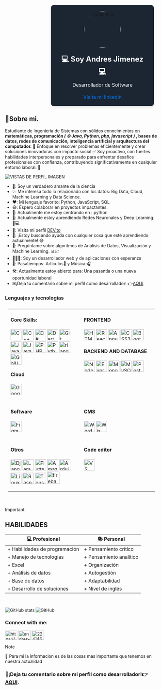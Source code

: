<!--
CREACION DE NOTAS, DESCRIPCIONES, OBSERVACIONES Y "PLANES DE MEJORA"
-->
<!--
================GUIA PARA ESTILOS================
.img: Centra las imagenes
.center: centra
-->
<style>
    .card {
        background: #1B2632;
        width: 300px;
        padding: 20px;
        border-radius: 10px;
        box-shadow: 0 4px 8px rgba(0, 0, 0, 0.1);
        text-align: center;
    }

    .card img {
        width: 120px;
        height: 120px;
        border-radius: 50%;
        margin-bottom: 20px;
    }

    .card h1 {
        margin: 0;
        font-size: 24px;
        color: #fff;
    }

    .card p {
        font-size: 16px;
        color: #ffffff;
        margin: 10px 0;
    }

    .card a {
        text-decoration: none;
        color: #007bff;
        font-size: 16px;
        display: inline-block;
        margin-top: 10px;
    }

    .card a:hover {
        color: #000000;
    }
    .img {
        display: block;
        margin-left: auto;
        margin-right: auto;
        width: 40%;
    }
</style>
<!--
=================Contenido=======================
nota:
![GIF IMAGEN MAPA MUNDO](https://github.com/user-attachments/assets/7c2aac41-59cd-4e25-a977-8fbe87325f62)
-->

<div class="img">
    <div class="card">
        <img src="https://media.licdn.com/dms/image/D4E03AQGz5Y-aVa1dtg/profile-displayphoto-shrink_800_800/0/1720792924537?e=1727308800&v=beta&t=sOBRRXspqfEJS70gbL2284zfW3USbwEWldoemqZGhPE" alt="Profile Image">
        <h1>💻 Soy Andres Jimenez 💻</h1>
        <p>Desarrollador de Software</p>
        <a href="https://www.linkedin.com/in/andres-jimenez-01749322b/" target="_blank">Visita mi linkedin</a>
    </div>
</div>

<!-- 
DESCRIPCION PERSONAL
-->
## 🍕Sobre mi.  
Estudiante de Ingeniería de Sistemas con sólidos conocimientos en **matemáticas, programación ***( ⚙ Java, Python, php, javascript )*** , bases de datos, redes de  comunicación, inteligencia artificial y arquitectura del computador.** 👾 Enfoque en resolver problemas eficientemente y crear soluciones innovadoras con impacto social.✅ Soy proactivo, con fuertes habilidades interpersonales y preparado para enfrentar desafíos profesionales con confianza, contribuyendo significativamente  en cualquier entorno laboral. 📌

![VISTAS DE PERFIL IMAGEN ](https://komarev.com/ghpvc/?username=andres0usb&label=Profile%20views&color=0e75b6&style=flat)

<!--
LISTA DE DATOS PERSONALES
-->
+ 🔬: Soy un verdadero amante de la ciencia
+ 💡: Me interesa todo lo relacionado con los datos: Big Data, Cloud, Machine Learning y Data Science.
+ ❤️: Mi lenguaje favorito: Python, JavaScript, SQL
+ 😃: Espero colaborar en proyectos impactantes.
+ 🎯: Actualmente me estoy centrando en : python
+ 🌱: Actualmente estoy aprendiendo Redes Neuronales y Deep Learning. 🧠💻
+ 🍕: Visita mi perfil [DEV.to](https://dev.to/andres0usb)
+ 🤔: ¡Estoy buscando ayuda con cualquier cosa que esté aprendiendo actualmente! 😅
+ 💬: Pregúntame sobre algoritmos de Análisis de Datos, Visualización y Machine Learning. 📊📈
+ 👩🏻‍💻: Soy un desarrollador web y de aplicaciones con esperanza 
+ 🌟: Pasatiempos: Artículos📕 y Música 🎧 
+ 🛠️: Actualmente estoy abierto para: Una pasantía o una nueva oportunidad laboral
+ ✉¡Deja tu comentario sobre mi perfil como desarrollador! 👉[AQUI](https://github.com/andres0usb/andres0usb/issues/1). 

<!--
LENGUAJES & TECNOLOGIAS APRENDIDAS
-no modificar por ahora, solo si tienes tiempo
-->
### Lenguajes y tecnologias

<table style="border: 0px solid #ddd; padding: 10px; margin-bottom: 10px; width: 100%;">
  <tr>
    <td style="width: 50%; vertical-align: top;">
      <h4 align="left">Core Skills:</h4>
      <p align="left">
        <a href="https://docs.microsoft.com/en-us/cpp/?view=msvc-170" target="_blank" rel="noreferrer"><img src="https://raw.githubusercontent.com/danielcranney/readme-generator/main/public/icons/skills/c-colored.svg" width="36" height="36" alt="C" /></a>
        <a href="https://docs.microsoft.com/en-us/cpp/?view=msvc-170" target="_blank" rel="noreferrer"><img src="https://raw.githubusercontent.com/danielcranney/readme-generator/main/public/icons/skills/cplusplus-colored.svg" width="36" height="36" alt="C++" /></a>
        <a href="https://docs.microsoft.com/en-us/dotnet/csharp/" target="_blank" rel="noreferrer"><img src="https://raw.githubusercontent.com/danielcranney/readme-generator/main/public/icons/skills/csharp-colored.svg" width="36" height="36" alt="C#" /></a>
        <a href="https://dart.dev/" target="_blank" rel="noreferrer"><img src="https://raw.githubusercontent.com/danielcranney/readme-generator/main/public/icons/skills/dart-colored.svg" width="36" height="36" alt="Dart" /></a>
        <a href="https://git-scm.com/" target="_blank" rel="noreferrer"><img src="https://raw.githubusercontent.com/danielcranney/readme-generator/main/public/icons/skills/git-colored.svg" width="36" height="36" alt="Git" /></a>
        <a href="https://www.oracle.com/java/" target="_blank" rel="noreferrer"><img src="https://raw.githubusercontent.com/danielcranney/readme-generator/main/public/icons/skills/java-colored.svg" width="36" height="36" alt="Java" /></a>
        <a href="https://developer.mozilla.org/en-US/docs/Web/JavaScript" target="_blank" rel="noreferrer"><img src="https://raw.githubusercontent.com/danielcranney/readme-generator/main/public/icons/skills/javascript-colored.svg" width="36" height="36" alt="JavaScript" /></a>
        <a href="https://www.php.net/" target="_blank" rel="noreferrer"><img src="https://raw.githubusercontent.com/danielcranney/readme-generator/main/public/icons/skills/php-colored.svg" width="36" height="36" alt="PHP" /></a>
        <a href="https://www.python.org/" target="_blank" rel="noreferrer"><img src="https://raw.githubusercontent.com/danielcranney/readme-generator/main/public/icons/skills/python-colored.svg" width="36" height="36" alt="Python" /></a>
        <a href="https://www.r-project.org/" target="_blank" rel="noreferrer"><img src="https://raw.githubusercontent.com/danielcranney/readme-generator/main/public/icons/skills/rlang-colored.svg" width="36" height="36" alt="rlang" /></a>
        <a href="https://www.gnu.org/software/bash/" target="_blank" rel="noreferrer"><img src="https://raw.githubusercontent.com/danielcranney/readme-generator/main/public/icons/skills/gnubash.svg" width="36" height="36" alt="GNU Bash" /></a>
      </p>
      <h4 align="left">Cloud</h4>
      <p align="left">
        <a href="https://cloud.google.com/" target="_blank" rel="noreferrer"><img src="https://raw.githubusercontent.com/danielcranney/readme-generator/main/public/icons/skills/googlecloud-colored.svg" width="36" height="36" alt="Google Cloud" /></a>
      </p>
    </td>
    <td style="width: 50%; vertical-align: top;">
      <h4 align="left">FRONTEND</h4>
      <p align="left">
        <a href="https://developer.mozilla.org/en-US/docs/Glossary/HTML5" target="_blank" rel="noreferrer"><img src="https://raw.githubusercontent.com/danielcranney/readme-generator/main/public/icons/skills/html5-colored.svg" width="36" height="36" alt="HTML5" /></a>
        <a href="https://reactjs.org/" target="_blank" rel="noreferrer"><img src="https://raw.githubusercontent.com/danielcranney/readme-generator/main/public/icons/skills/react-colored.svg" width="36" height="36" alt="React" /></a>
        <a href="https://angular.io/" target="_blank" rel="noreferrer"><img src="https://raw.githubusercontent.com/danielcranney/readme-generator/main/public/icons/skills/angularjs-colored.svg" width="36" height="36" alt="Angular" /></a>
        <a href="https://www.w3.org/TR/CSS/#css" target="_blank" rel="noreferrer"><img src="https://raw.githubusercontent.com/danielcranney/readme-generator/main/public/icons/skills/css3-colored.svg" width="36" height="36" alt="CSS3" /></a>
        <a href="https://getbootstrap.com/" target="_blank" rel="noreferrer"><img src="https://raw.githubusercontent.com/danielcranney/readme-generator/main/public/icons/skills/bootstrap-colored.svg" width="36" height="36" alt="Bootstrap" /></a>
      </p>
      <h4 align="left">BACKEND AND DATABASE</h4>
      <p align="left">
        <a href="https://nodejs.org/en/" target="_blank" rel="noreferrer"><img src="https://raw.githubusercontent.com/danielcranney/readme-generator/main/public/icons/skills/nodejs-colored.svg" width="36" height="36" alt="NodeJS" /></a>
        <a href="https://expressjs.com/" target="_blank" rel="noreferrer"><img src="https://raw.githubusercontent.com/danielcranney/readme-generator/main/public/icons/skills/express-colored.svg" width="36" height="36" alt="Express" /></a>
        <a href="https://www.mongodb.com/" target="_blank" rel="noreferrer"><img src="https://raw.githubusercontent.com/danielcranney/readme-generator/main/public/icons/skills/mongodb-colored.svg" width="36" height="36" alt="MongoDB" /></a>
        <a href="https://www.mysql.com/" target="_blank" rel="noreferrer"><img src="https://raw.githubusercontent.com/danielcranney/readme-generator/main/public/icons/skills/mysql-colored.svg" width="36" height="36" alt="MySQL" /></a>
        <a href="https://www.postgresql.org/" target="_blank" rel="noreferrer"><img src="https://raw.githubusercontent.com/danielcranney/readme-generator/main/public/icons/skills/postgresql-colored.svg" width="36" height="36" alt="PostgreSQL" /></a>
      </p>
    </td>
  </tr>
  <tr>
    <td style="width: 50%; vertical-align: top;">
      <h4 align="left">Software</h4>
      <p align="left">
        <a href="https://www.figma.com/" target="_blank" rel="noreferrer"><img src="https://raw.githubusercontent.com/danielcranney/readme-generator/main/public/icons/skills/figma-colored.svg" width="36" height="36" alt="Figma" /></a>
      </p>
    </td>
    <td style="width: 50%; vertical-align: top;">
      <h4 align="left">CMS</h4>
      <p align="left">
        <a href="https://wordpress.com" target="_blank" rel="noreferrer"><img src="https://raw.githubusercontent.com/danielcranney/readme-generator/main/public/icons/skills/wordpress-colored.svg" width="36" height="36" alt="Wordpress" /></a>
        <a href="https://wix.com" target="_blank" rel="noreferrer"><img src="https://raw.githubusercontent.com/danielcranney/readme-generator/main/public/icons/skills/wix-colored.svg" width="36" height="36" alt="Wix" /></a>
      </p>
    </td>
  </tr>
  <tr>
    <td style="width: 50%; vertical-align: top;">
      <h4 align="left">Otros</h4>
      <p align="left">
        <a href="https://www.djangoproject.com/" target="_blank" rel="noreferrer"><img src="https://raw.githubusercontent.com/danielcranney/readme-generator/main/public/icons/skills/django-colored.svg" width="36" height="36" alt="Django" /></a>
        <a href="https://laravel.com/" target="_blank" rel="noreferrer"><img src="https://raw.githubusercontent.com/danielcranney/readme-generator/main/public/icons/skills/laravel-colored.svg" width="36" height="36" alt="Laravel" /></a>
        <a href="https://flutter.dev/" target="_blank" rel="noreferrer"><img src="https://raw.githubusercontent.com/danielcranney/readme-generator/main/public/icons/skills/flutter-colored.svg" width="36" height="36" alt="Flutter" /></a>
        <a href="https://aws.amazon.com" target="_blank" rel="noreferrer"><img src="https://raw.githubusercontent.com/danielcranney/readme-generator/main/public/icons/skills/aws-colored.svg" width="36" height="36" alt="Amazon Web Services" /></a>
        <a href="https://store.arduino.cc/?gclid=Cj0KCQjw2eilBhCCARIsAG0Pf8uueBifykWcsSS4LPESeGQfxGVKJYnzV7bz471XfknQJy_1VINVWM8aAkLtEALw_wcB" target="_blank" rel="noreferrer"><img src="https://raw.githubusercontent.com/danielcranney/readme-generator/main/public/icons/skills/arduino-colored.svg" width="36" height="36" alt="Arduino" /></a>
        <a href="https://www.linux.org" target="_blank" rel="noreferrer"><img src="https://raw.githubusercontent.com/danielcranney/readme-generator/main/public/icons/skills/linux-colored.svg" width="36" height="36" alt="Linux" /></a>
        <a href="https://www.raspberrypi.org/" target="_blank" rel="noreferrer"><img src="https://raw.githubusercontent.com/danielcranney/readme-generator/main/public/icons/skills/raspberrypi-colored.svg" width="36" height="36" alt="Raspberry Pi" /></a>
        <a href="https://www.tensorflow.org/" target="_blank" rel="noreferrer"><img src="https://raw.githubusercontent.com/danielcranney/readme-generator/main/public/icons/skills/tensorflow-colored.svg" width="36" height="36" alt="TensorFlow" /></a>
        <a href="https://firebase.google.com/" target="_blank" rel="noreferrer"> <img src="https://www.vectorlogo.zone/logos/firebase/firebase-icon.svg" alt="firebase" width="40" height="40"/> </a> </p>
      </p>
    </td>
    <td style="width: 50%; vertical-align: top;">
      <h4 align="left">Code editor</h4>
      <p align="left">
        <a href="https://code.visualstudio.com/" target="_blank" rel="noreferrer"><img src="https://raw.githubusercontent.com/danielcranney/readme-generator/main/public/icons/skills/visualstudiocode.svg" width="36" height="36" alt="VS Code" /></a>
      </p>
    </td>
  </tr>
</table>
<br>

<!--
Resaltar las habilidades profesionales y personales
-->
> [!IMPORTANT]
> ## HABILIDADES
> | 💻 Profesional               | 📚 Personal             |
>|------------------------------|-------------------------|
>| + Habilidades de programación| + Pensamiento crítico   |
>| + Manejo de tecnologías      | + Pensamiento analítico |
>| + Excel                      | + Organización          |
>| + Análisis de datos          | + Autogestión           |
>| + Base de datos              | + Adaptabilidad         |
>| + Desarrollo de soluciones   | + Nivel de inglés       |
>

<br>

<!--
ANALITICAS DE GITHUB
-->
![GitHub stats](https://github-readme-stats.vercel.app/api?username=andres0usb&show_icons=true&locale=en)
![GitHub](https://github-profile-trophy.vercel.app/?username=andres0usb)

<!--
REDES SOCIALES Y PLATAFORMAS
-->
<h3 align="left">Connect with me:</h3>
<p align="left">
<a href="https://dev.to/https://dev.to/andres0usb" target="blank"><img align="center" src="https://raw.githubusercontent.com/rahuldkjain/github-profile-readme-generator/master/src/images/icons/Social/devto.svg" alt="https://dev.to/andres0usb" height="30" width="40" /></a>
<a href="https://linkedin.com/in/andres-jimenez-01749322b" target="blank"><img align="center" src="https://raw.githubusercontent.com/rahuldkjain/github-profile-readme-generator/master/src/images/icons/Social/linked-in-alt.svg" alt="andres-jimenez-01749322b" height="30" width="40" /></a>
<a href="https://stackoverflow.com/users/224146" target="blank"><img align="center" src="https://raw.githubusercontent.com/rahuldkjain/github-profile-readme-generator/master/src/images/icons/Social/stack-overflow.svg" alt="224146" height="30" width="40" /></a>
</p>



> [!NOTE]
>
> 💾 Para mi la informacion es de las cosas mas importante que tenemos en nuestra actualidad
>### 📑¡Deja tu comentario sobre mi perfil como desarrollador!👉[AQUI](https://github.com/andres0usb/andres0usb/issues/1). 
> <br>
